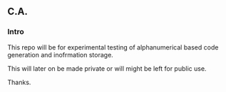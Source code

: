 C.A.
------

### Intro

This repo will be for experimental testing of alphanumerical based code generation and inofrmation storage.

This will later on be made private or will might be left for public use.

Thanks.
